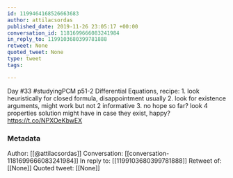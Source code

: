 ```yaml
---
id: 1199464168526663683
author: attilacsordas
published_date: 2019-11-26 23:05:17 +00:00
conversation_id: 1181699666083241984
in_reply_to: 1199103680399781888
retweet: None
quoted_tweet: None
type: tweet
tags:

---
```


Day #33 #studyingPCM p51-2 Differential Equations, recipe: 1. look heuristically for closed formula, disappointment usually 2. look for existence arguments, might work but not 2 informative 3. no hope so far? look 4 properties solution might have in case they exist, happy? https://t.co/NPXOeKbwEX

### Metadata

Author: [[@attilacsordas]]
Conversation: [[conversation-1181699666083241984]]
In reply to: [[1199103680399781888]]
Retweet of: [[None]]
Quoted tweet: [[None]]
